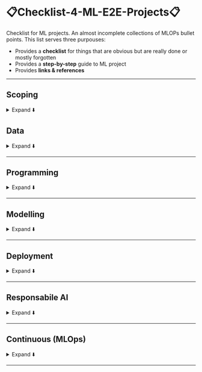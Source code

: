 #  📋Checklist-4-ML-E2E-Projects📋
Checklist for ML projects. An almost incomplete collections of MLOPs bullet points. This list serves three purpouses:
- Provides a **checklist** for things that are obvious but are really done or mostly forgotten
- Provides a **step-by-step** guide to ML project
- Provides **links & references**
***

## Scoping
<details>
<summary>Expand ⬇️</summary>
<br>

- ❓ What is the project main objective?
- ❓ Which part of the main objective a ML model is addressing?
- 📈📉 Establish a [baseline](https://blog.ml.cmu.edu/2020/08/31/3-baselines/) against which your ML will be considered an successful (an improvement against the baseline)
- ❓ Are there any solutions not based on a ML model? You are likely to be asked to compared your method against some no-ML model!
- Choose: KPIs	(key performance indicators)
- 📈 Monitor your project's objective over time
- 🗣️ Talk to the domain expertes, they are those with the domain knowledge 

</details>

## Data
<details>
<summary>Expand ⬇️</summary>
<br>

- Data sourcing/collection/ingestion
    - Collect your data from the web via scraping
    - Build your own dataset
    - Create/augment your data with some synthetic data generation techniques
    - Dowload some open source. Best resource is probably [Kaggle](https://www.kaggle.com/)
- Data versioning
- Data cleaning
- Data labeling
- Establish a data schema which helps validate the data. Especially for [concept drift](https://machinelearningmastery.com/gentle-introduction-concept-drift-machine-learning/)
- Data storage
    - Structured: SQL
    - Unstructured: NoSQL
- Data transformation
- EDA (Exploratory Design Analysis)
- Build an ETL (Extra, Transform & Load) pipeline
    
</details>

***

## Programming
<details>
<summary>Expand ⬇️</summary>
<br>

- Code release:
    - Major
    - Minor
    - Patch
- Code versionning:
    - [GitHub](https://github.com/)
    - [GitLab](https://about.gitlab.com/)
- Code optimisation
    - Refactoring
    - Profilers
    - Caching
- Code testing
    - Unittesting
- Code obfuscation
    - Serialisation vith Cython
- Code shipping:
    - Containersition with Docker
    
</details>

***

## Modelling
<details>
<summary>Expand ⬇️</summary>
<br>
 
- Feature(s) vs. target(s)
- Model versioning
-  🐣 Create a baseline model
- Keep track of your model dependencies
- Feature selection
- Feature engineering
- Model metrics (Not model objective function and not necessarily KPIs!)    
- Model CV (Cross Valisation)
- Model hyperparameters:
    - Grid search
    - Successive halving
    - BOHB
- Model inference:
    - on CPUs
    - on GPUs
    - on TPUs
- Model serialisation (aka model persistence) / deserialisation:
    - joblib
    - pickle
    - skops
    - ONNX
- Model optimisation:
    - Quantisation
    - Pruning
    - Teacher-student models

</details>

***

## Deployment
<details>
<summary>Expand ⬇️</summary>
<br>

- No of model to be served. Serving is different from deployment.
- Service end point:
    - [FastAPI](https://fastapi.tiangolo.com/): fast and a good solution for testing, has limitation when it comes to clients' request workload
    - [Flask](https://flask.palletsprojects.com/en/2.2.x/): it is less complex but not as complete as Dijango
    - [Django](https://www.djangoproject.com/): for most advanced stuff
- Deplyment patters:
    - Canary
    - Green/blue
- Monitoring:
    - Latency
    - IO
    - Memory
    - Uptime: system reliability
    - Load testing: Apache Jmeter
- Kubernetes cluster:
    - Cloud vendors:
        - EKS by Amazon
        - AKS by Microsoft
        - GKS by Google
    - Local machine:
        - minikube
        - kind
        - k3s

</details>

***

## Responsabile AI
<details>
<summary>Expand ⬇️</summary>
<br>

-  👩 Explainability
-  🔐 Security
-  ⚖️ Fairness
-  👮‍♀️ Auditability

</details>

***


## Continuous (MLOps)
<details>
<summary>Expand ⬇️</summary>
<br>

- Testing
- Integration
- Training
- Delivery
- Monitoring: see concept drift for instance

</details>

***
